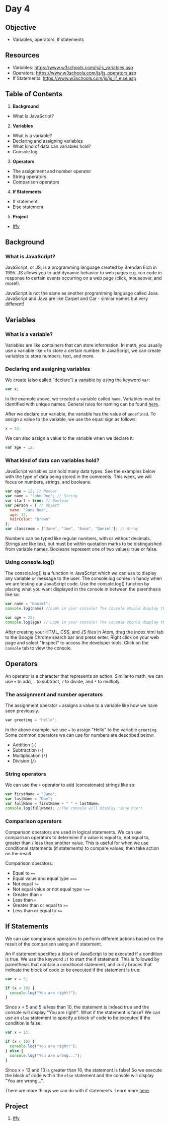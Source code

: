 # Day 4

## Objective
- Variables, operators, if statements

## Resources
- Variables: https://www.w3schools.com/js/js_variables.asp
- Operators: https://www.w3schools.com/js/js_operators.asp
- If Statements: https://www.w3schools.com/js/js_if_else.asp

## Table of Contents
1. **Background**
  * What is JavaScript?
2. **Variables**
  * What is a variable?
  * Declaring and assigning variables
  * What kind of data can variables hold?
  * Console.log
3. **Operators**
  * The assignment and number operator
  * String operators
  * Comparison operators
4. **If Statements**
  * If statement
  * Else statement
5. **Project**
  * [Iffy](https://github.com/junior-devleague/iffy)

## Background

### What is JavaScript?
JavaScript, or JS, is a programming language created by Brendan Eich in 1995. JS allows you to add dynamic behavior to web pages e.g. run code in response to certain events occurring on a web page (click, mouseover, and more!).

JavaScript is not the same as another programming language called Java. JavaScript and Java are like Carpet and Car - similar names but very different!

## Variables

### What is a variable?
Variables are like containers that can store information. In math, you usually use a variable like ```x``` to store a certain number. In JavaScript, we can create variables to store numbers, text, and more.

### Declaring and assigning variables
We create (also called "declare") a variable by using the keyword ```var```:

``` Javascript
var x;
```

In the example above, we created a variable called ```name```. Variables must be identified with unique names. General rules for naming can be found [here](https://www.w3schools.com/js/js_variables.asp).

After we declare our variable, the variable has the value of ```undefined```. To assign a value to the variable, we use the equal sign as follows:

``` javascript
x = 53;
```

We can also assign a value to the variable when we declare it:

``` javascript
var age = 12;
```

### What kind of data can variables hold?
JavaScript variables can hold many data types. See the examples below with the type of data being stored in the comments. This week, we will focus on numbers, strings, and booleans.

``` javascript
var age = 12; // Number
var name = "John Doe"; // String
var start = true; // Boolean
var person = { // Object
  name: "Jane Doe",
  age: 13,
  hairColor: "brown"
};
var classroom = ["Jane", "Joe", "Anna", "Daniel"]; // Array
```

Numbers can be typed like regular numbers, with or without decimals. Strings are like text, but must be within quotation marks to be distinguished from variable names. Booleans represent one of two values: true or false.

### Using console.log()

The console.log() is a function in JavaScript which we can use to display any variable or message to the user. The console.log comes in handy when we are testing our JavaScript code. Use the console.log() function by placing what you want displayed in the console in between the parenthesis like so:

``` javascript
var name = "Daniel";
console.log(name) //Look in your console! The console should display the text "Daniel".

var age = 22;
console.log(age) // Look in your console! The console should display the number 22.
```

After creating your HTML, CSS, and JS files in Atom, drag the index.html tab to the Google Chrome search bar and press enter. Right click on your web page and select "Inspect" to access the developer tools. Click on the ```Console``` tab to view the console.

## Operators
An operator is a character that represents an action. Similar to math, we can use ```+``` to add, ```-``` to subtract, ```/``` to divide, and ```*``` to multiply.

### The assignment and number operators
The assignment operator ```=``` assigns a value to a variable like how we have seen previously.

``` javascript
var greeting = "Hello";
```

In the above example, we use ```=``` to assign "Hello" to the variable ```greeting```. Some common operators we can use for numbers are described below:
  * Addition (```+```)
  * Subtraction (```-```)
  * Multiplication (```*```)
  * Division (```/```)

### String operators
We can use the ```+``` operator to add (concatenate) strings like so:

``` JavaScript
var firstName = "Jane";
var lastName = "Doe";
var fullName = firstName + " " + lastName;
console.log(fullName); //The console will display "Jane Doe"!
```

### Comparison operators
Comparison operators are used in logical statements. We can use comparison operators to determine if a value is equal to, not equal to, greater than / less than another value. This is useful for when we use conditional statements (if statements) to compare values, then take action on the result.

Comparison operators:
  * Equal to ```==```
  * Equal value and equal type ```===```
  * Not equal ```!=```
  * Not equal value or not equal type ```!==```
  * Greater than ```>```
  * Less than ```<```
  * Greater than or equal to ```>=```
  * Less than or equal to ```<=```

## If Statements
We can use comparison operators to perform different actions based on the result of the comparison using an if statement.

An if statement specifies a block of JavaScript to be executed if a condition is true. We use the keyword ```if``` to start the if statement. This is followed by parenthesis that contain a conditional statement, and curly braces that indicate the block of code to be executed if the statement is true:

``` javascript
var x = 5;

if (x < 10) {
  console.log("You are right!");
}
```

Since x = 5 and 5 is less than 10, the statement is indeed true and the console will display "You are right!". What if the statement is false? We can use an ```else``` statement to specify a block of code to be executed if the condition is false:

``` javascript
var x = 13;

if (x < 10) {
  console.log("You are right!");
} else {
  console.log("You are wrong...");
}
```

Since x = 13 and 13 is greater than 10, the statement is false! So we execute the block of code within the ```else``` statement and the console will display "You are wrong...".

There are more things we can do with if statements. Learn more [here](https://www.w3schools.com/js/js_if_else.asp).

## Project
1. [Iffy](https://github.com/junior-devleague/iffy)
